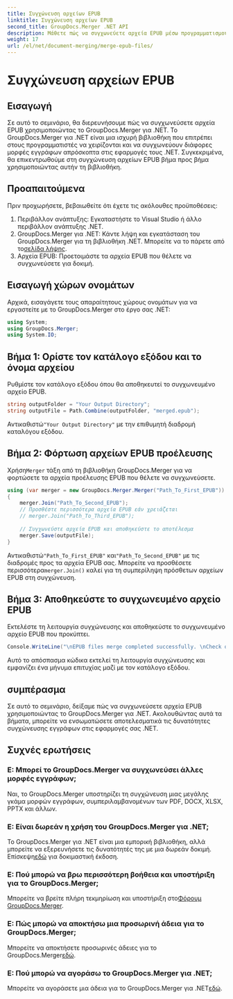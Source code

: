 ```yaml
---
title: Συγχώνευση αρχείων EPUB
linktitle: Συγχώνευση αρχείων EPUB
second_title: GroupDocs.Merger .NET API
description: Μάθετε πώς να συγχωνεύετε αρχεία EPUB μέσω προγραμματισμού χρησιμοποιώντας το GroupDocs.Merger για .NET. Ακολουθήστε το βήμα προς βήμα σεμινάριο μας.
weight: 17
url: /el/net/document-merging/merge-epub-files/
---
```


# Συγχώνευση αρχείων EPUB

## Εισαγωγή
Σε αυτό το σεμινάριο, θα διερευνήσουμε πώς να συγχωνεύσετε αρχεία EPUB χρησιμοποιώντας το GroupDocs.Merger για .NET. Το GroupDocs.Merger για .NET είναι μια ισχυρή βιβλιοθήκη που επιτρέπει στους προγραμματιστές να χειρίζονται και να συγχωνεύουν διάφορες μορφές εγγράφων απρόσκοπτα στις εφαρμογές τους .NET. Συγκεκριμένα, θα επικεντρωθούμε στη συγχώνευση αρχείων EPUB βήμα προς βήμα χρησιμοποιώντας αυτήν τη βιβλιοθήκη.
## Προαπαιτούμενα
Πριν προχωρήσετε, βεβαιωθείτε ότι έχετε τις ακόλουθες προϋποθέσεις:
1. Περιβάλλον ανάπτυξης: Εγκαταστήστε το Visual Studio ή άλλο περιβάλλον ανάπτυξης .NET.
2.  GroupDocs.Merger για .NET: Κάντε λήψη και εγκατάσταση του GroupDocs.Merger για τη βιβλιοθήκη .NET. Μπορείτε να το πάρετε από το[σελίδα λήψης](https://releases.groupdocs.com/merger/net/).
3. Αρχεία EPUB: Προετοιμάστε τα αρχεία EPUB που θέλετε να συγχωνεύσετε για δοκιμή.

## Εισαγωγή χώρων ονομάτων
Αρχικά, εισαγάγετε τους απαραίτητους χώρους ονομάτων για να εργαστείτε με το GroupDocs.Merger στο έργο σας .NET:
```csharp
using System; 
using GroupDocs.Merger;
using System.IO;
```
## Βήμα 1: Ορίστε τον κατάλογο εξόδου και το όνομα αρχείου
Ρυθμίστε τον κατάλογο εξόδου όπου θα αποθηκευτεί το συγχωνευμένο αρχείο EPUB.
```csharp
string outputFolder = "Your Output Directory";
string outputFile = Path.Combine(outputFolder, "merged.epub");
```
 Αντικαθιστώ`"Your Output Directory"` με την επιθυμητή διαδρομή καταλόγου εξόδου.
## Βήμα 2: Φόρτωση αρχείων EPUB προέλευσης
 Χρήση`Merger` τάξη από τη βιβλιοθήκη GroupDocs.Merger για να φορτώσετε τα αρχεία προέλευσης EPUB που θέλετε να συγχωνεύσετε.
```csharp
using (var merger = new GroupDocs.Merger.Merger("Path_To_First_EPUB"))
{
    merger.Join("Path_To_Second_EPUB");
    // Προσθέστε περισσότερα αρχεία EPUB εάν χρειάζεται
    // merger.Join("Path_To_Third_EPUB");
    
    // Συγχωνεύστε αρχεία EPUB και αποθηκεύστε το αποτέλεσμα
    merger.Save(outputFile);
}
```
 Αντικαθιστώ`"Path_To_First_EPUB"` και`"Path_To_Second_EPUB"` με τις διαδρομές προς τα αρχεία EPUB σας. Μπορείτε να προσθέσετε περισσότερα`merger.Join()` καλεί για τη συμπερίληψη πρόσθετων αρχείων EPUB στη συγχώνευση.
## Βήμα 3: Αποθηκεύστε το συγχωνευμένο αρχείο EPUB
Εκτελέστε τη λειτουργία συγχώνευσης και αποθηκεύστε το συγχωνευμένο αρχείο EPUB που προκύπτει.
```csharp
Console.WriteLine("\nEPUB files merge completed successfully. \nCheck output in {0}", outputFolder);
```
Αυτό το απόσπασμα κώδικα εκτελεί τη λειτουργία συγχώνευσης και εμφανίζει ένα μήνυμα επιτυχίας μαζί με τον κατάλογο εξόδου.

## συμπέρασμα
Σε αυτό το σεμινάριο, δείξαμε πώς να συγχωνεύσετε αρχεία EPUB χρησιμοποιώντας το GroupDocs.Merger για .NET. Ακολουθώντας αυτά τα βήματα, μπορείτε να ενσωματώσετε αποτελεσματικά τις δυνατότητες συγχώνευσης εγγράφων στις εφαρμογές σας .NET.

## Συχνές ερωτήσεις
### Ε: Μπορεί το GroupDocs.Merger να συγχωνεύσει άλλες μορφές εγγράφων;
Ναι, το GroupDocs.Merger υποστηρίζει τη συγχώνευση μιας μεγάλης γκάμα μορφών εγγράφων, συμπεριλαμβανομένων των PDF, DOCX, XLSX, PPTX και άλλων.
### Ε: Είναι δωρεάν η χρήση του GroupDocs.Merger για .NET;
 Το GroupDocs.Merger για .NET είναι μια εμπορική βιβλιοθήκη, αλλά μπορείτε να εξερευνήσετε τις δυνατότητές της με μια δωρεάν δοκιμή. Επίσκεψη[εδώ](https://releases.groupdocs.com/) για δοκιμαστική έκδοση.
### Ε: Πού μπορώ να βρω περισσότερη βοήθεια και υποστήριξη για το GroupDocs.Merger;
 Μπορείτε να βρείτε πλήρη τεκμηρίωση και υποστήριξη στο[Φόρουμ GroupDocs.Merger](https://forum.groupdocs.com/c/merger/32).
### Ε: Πώς μπορώ να αποκτήσω μια προσωρινή άδεια για το GroupDocs.Merger;
 Μπορείτε να αποκτήσετε προσωρινές άδειες για το GroupDocs.Merger[εδώ](https://purchase.groupdocs.com/temporary-license/).
### Ε: Πού μπορώ να αγοράσω το GroupDocs.Merger για .NET;
 Μπορείτε να αγοράσετε μια άδεια για το GroupDocs.Merger για .NET[εδώ](https://purchase.groupdocs.com/buy).